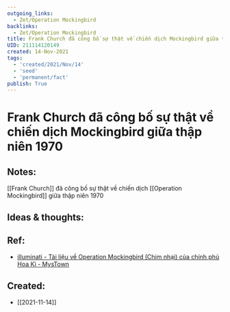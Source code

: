 ```yaml
---
outgoing_links:
  - Zet/Operation Mockingbird
backlinks:
  - Zet/Operation Mockingbird
title: Frank Church đã công bố sự thật về chiến dịch Mockingbird giữa thập niên 1970
UID: 211114120149
created: 14-Nov-2021
tags:
  - 'created/2021/Nov/14'
  - 'seed'
  - 'permanent/fact'
publish: True
---
```

# Frank Church đã công bố sự thật về chiến dịch Mockingbird giữa thập niên 1970

## Notes:
[[Frank Church]] đã công bố sự thật về chiến dịch [[Operation Mockingbird]] giữa thập niên 1970

## Ideas & thoughts:

## Ref:
- [illuminati - Tài liệu về Operation Mockingbird (Chim nhại) của chính phủ Hoa Kì - MysTown](https://mystown.com/2017/07/illuminati-tai-lieu-ve-operation/)

## Created:
- [[2021-11-14]]
